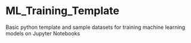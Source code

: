# ML_Training_Template
Basic python template and sample datasets for training machine learning models on Jupyter Notebooks

